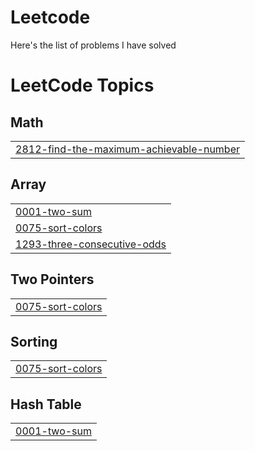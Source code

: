 # Leetcode

Here's the list of problems I have solved 

<!---LeetCode Topics Start-->
# LeetCode Topics
## Math
|  |
| ------- |
| [2812-find-the-maximum-achievable-number](https://github.com/ajaykrishna9183/Leetcode/tree/master/2812-find-the-maximum-achievable-number) |
## Array
|  |
| ------- |
| [0001-two-sum](https://github.com/ajaykrishna9183/Leetcode/tree/master/0001-two-sum) |
| [0075-sort-colors](https://github.com/ajaykrishna9183/Leetcode/tree/master/0075-sort-colors) |
| [1293-three-consecutive-odds](https://github.com/ajaykrishna9183/Leetcode/tree/master/1293-three-consecutive-odds) |
## Two Pointers
|  |
| ------- |
| [0075-sort-colors](https://github.com/ajaykrishna9183/Leetcode/tree/master/0075-sort-colors) |
## Sorting
|  |
| ------- |
| [0075-sort-colors](https://github.com/ajaykrishna9183/Leetcode/tree/master/0075-sort-colors) |
## Hash Table
|  |
| ------- |
| [0001-two-sum](https://github.com/ajaykrishna9183/Leetcode/tree/master/0001-two-sum) |
<!---LeetCode Topics End-->
